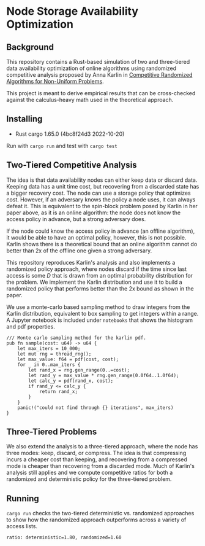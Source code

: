 # Node Storage Availability Optimization

## Background

This repository contains a Rust-based simulation of two and three-tiered data availability
optimization of online algorithms using randomized competitive analysis proposed by Anna Karlin
in [Competitive Randomized Algorithms for Non-Uniform Problems](http://courses.csail.mit.edu/6.895/fall03/handouts/papers/karlin.pdf).

This project is meant to derive empirical results that can be cross-checked against the calculus-heavy 
math used in the theoretical approach.

## Installing

- Rust cargo 1.65.0 (4bc8f24d3 2022-10-20)

Run with `cargo run` and test with `cargo test`

## Two-Tiered Competitive Analysis

The idea is that data availability nodes can either keep data or discard data. Keeping data has a
unit time cost, but recovering from a discarded state has a bigger recovery cost. The node can
use a storage policy that optimizes cost. However, if an adversary knows the policy a node uses,
it can always defeat it. This is equivalent to the spin-block problem posed by Karlin in her paper above,
as it is an online algorithm: the node does not know the access policy in advance, but a strong adversary does.

If the node could know the access policy in advance (an offline algorithm), it would be able to have 
an optimal policy, however, this is not possible. Karlin shows there is a theoretical bound that
an online algorithm cannot do better than 2x of the offline one given a strong adversary.

This repository reproduces Karlin's analysis and also implements a randomized policy approach, where nodes
discard if the time since last access is some $D$ that is drawn from an optimal probability distribution
for the problem. We implement the Karlin distribution and use it to build a randomized policy that performs
better than the 2x bound as shown in the paper.

We use a monte-carlo based sampling method to draw integers from the Karlin distribution, equivalent
to box sampling to get integers within a range. A Jupyter notebook is included under `notebooks` that
shows the histogram and pdf properties.

```
/// Monte carlo sampling method for the karlin pdf.
pub fn sample(cost: u64) -> u64 {
    let max_iters = 10_000;
    let mut rng = thread_rng();
    let max_value: f64 = pdf(cost, cost);
    for _ in 0..max_iters {
        let rand_x = rng.gen_range(0..=cost);
        let rand_y = max_value * rng.gen_range(0.0f64..1.0f64);
        let calc_y = pdf(rand_x, cost);
        if rand_y <= calc_y {
            return rand_x;
        }
    }
    panic!("could not find through {} iterations", max_iters)
}
```

## Three-Tiered Problems

We also extend the analysis to a three-tiered approach, where the node has three modes: keep, discard, or compress.
The idea is that compressing incurs a cheaper cost than keeping, and recovering from a compressed mode is cheaper
than recovering from a discarded mode. Much of Karlin's analysis still applies and we compute competitive ratios
for both a randomized and deterministic policy for the three-tiered problem.

## Running

`cargo run` checks the two-tiered deterministic vs. randomized approaches to show how the randomized approach
outperforms across a variety of access lists.

```
ratio: deterministic=1.80, randomized=1.60
```














